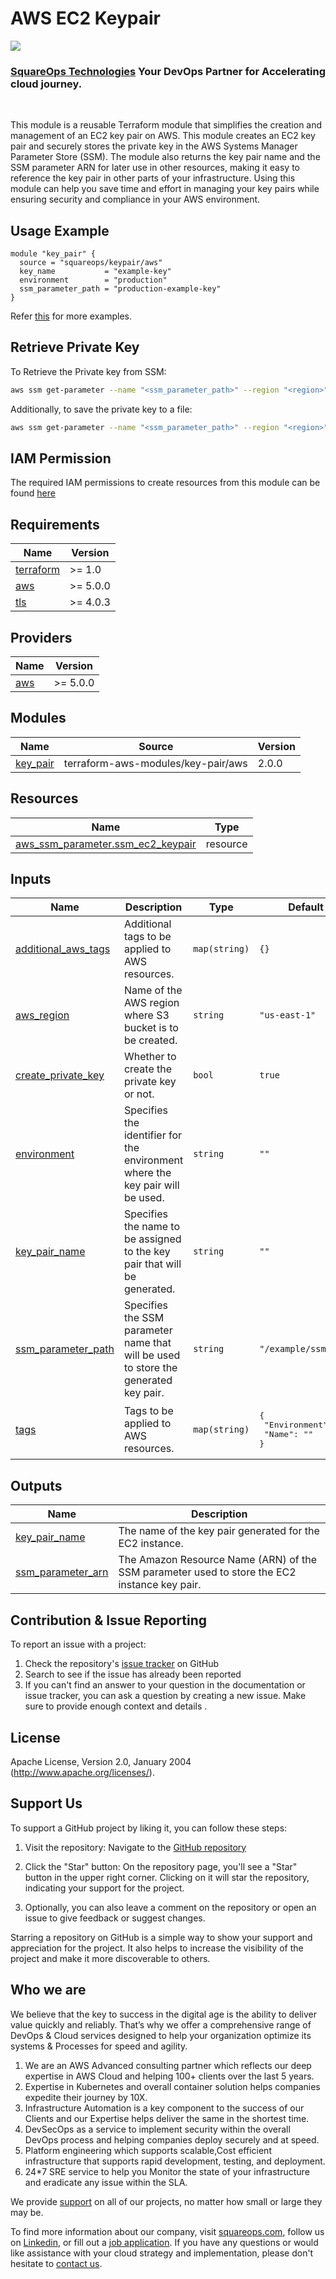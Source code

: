# AWS EC2 Keypair
<picture>
  <source media="(prefers-color-scheme: dark)" srcset="https://squareops.com/wp-content/uploads/2020/05/Squareops-png-white.png1-3.png">
  <source media="(prefers-color-scheme: light)" srcset="https://squareops.com/wp-content/uploads/2021/09/Squareops-png-1-1.png">
  <img src="https://squareops.com/wp-content/uploads/2021/09/Squareops-png-1-1.png">
</picture>

### [SquareOps Technologies](https://squareops.com/) Your DevOps Partner for Accelerating cloud journey.
<br>

This module is a reusable Terraform module that simplifies the creation and management of an EC2 key pair on AWS. This module creates an EC2 key pair and securely stores the private key in the AWS Systems Manager Parameter Store (SSM). The module also returns the key pair name and the SSM parameter ARN for later use in other resources, making it easy to reference the key pair in other parts of your infrastructure. Using this module can help you save time and effort in managing your key pairs while ensuring security and compliance in your AWS environment.

## Usage Example

```hcl
module "key_pair" {
  source = "squareops/keypair/aws"
  key_name           = "example-key"
  environment        = "production"
  ssm_parameter_path = "production-example-key"
}
```
Refer [this](https://github.com/squareops/terraform-aws-keypair/tree/main/examples) for more examples.


## Retrieve Private Key

To Retrieve the Private key from SSM:
```bash
aws ssm get-parameter --name "<ssm_parameter_path>" --region "<region>" --query Parameter.Value --output text
```

Additionally, to save the private key to a file:
```bash
aws ssm get-parameter --name "<ssm_parameter_path>" --region "<region>" --with-decryption --query Parameter.Value --output text > keypair.pem
```

## IAM Permission
The required IAM permissions to create resources from this module can be found [here](https://github.com/squareops/terraform-aws-keypair/blob/main/IAM.md)


<!-- BEGINNING OF PRE-COMMIT-TERRAFORM DOCS HOOK -->
## Requirements

| Name | Version |
|------|---------|
| <a name="requirement_terraform"></a> [terraform](#requirement\_terraform) | >= 1.0 |
| <a name="requirement_aws"></a> [aws](#requirement\_aws) | >= 5.0.0 |
| <a name="requirement_tls"></a> [tls](#requirement\_tls) | >= 4.0.3 |

## Providers

| Name | Version |
|------|---------|
| <a name="provider_aws"></a> [aws](#provider\_aws) | >= 5.0.0 |

## Modules

| Name | Source | Version |
|------|--------|---------|
| <a name="module_key_pair"></a> [key\_pair](#module\_key\_pair) | terraform-aws-modules/key-pair/aws | 2.0.0 |

## Resources

| Name | Type |
|------|------|
| [aws_ssm_parameter.ssm_ec2_keypair](https://registry.terraform.io/providers/hashicorp/aws/latest/docs/resources/ssm_parameter) | resource |

## Inputs

| Name | Description | Type | Default | Required |
|------|-------------|------|---------|:--------:|
| <a name="input_additional_aws_tags"></a> [additional\_aws\_tags](#input\_additional\_aws\_tags) | Additional tags to be applied to AWS resources. | `map(string)` | `{}` | no |
| <a name="input_aws_region"></a> [aws\_region](#input\_aws\_region) | Name of the AWS region where S3 bucket is to be created. | `string` | `"us-east-1"` | no |
| <a name="input_create_private_key"></a> [create\_private\_key](#input\_create\_private\_key) | Whether to create the private key or not. | `bool` | `true` | no |
| <a name="input_environment"></a> [environment](#input\_environment) | Specifies the identifier for the environment where the key pair will be used. | `string` | `""` | no |
| <a name="input_key_pair_name"></a> [key\_pair\_name](#input\_key\_pair\_name) | Specifies the name to be assigned to the key pair that will be generated. | `string` | `""` | no |
| <a name="input_ssm_parameter_path"></a> [ssm\_parameter\_path](#input\_ssm\_parameter\_path) | Specifies the SSM parameter name that will be used to store the generated key pair. | `string` | `"/example/ssm"` | no |
| <a name="input_tags"></a> [tags](#input\_tags) | Tags to be applied to AWS resources. | `map(string)` | <pre>{<br>  "Environment": "",<br>  "Name": ""<br>}</pre> | no |

## Outputs

| Name | Description |
|------|-------------|
| <a name="output_key_pair_name"></a> [key\_pair\_name](#output\_key\_pair\_name) | The name of the key pair generated for the EC2 instance. |
| <a name="output_ssm_parameter_arn"></a> [ssm\_parameter\_arn](#output\_ssm\_parameter\_arn) | The Amazon Resource Name (ARN) of the SSM parameter used to store the EC2 instance key pair. |
<!-- END OF PRE-COMMIT-TERRAFORM DOCS HOOK -->

## Contribution & Issue Reporting

To report an issue with a project:

  1. Check the repository's [issue tracker](https://github.com/squareops/terraform-aws-keypair/issues) on GitHub
  2. Search to see if the issue has already been reported
  3. If you can't find an answer to your question in the documentation or issue tracker, you can ask a question by creating a new issue. Make sure to provide enough context and details .

## License

Apache License, Version 2.0, January 2004 (http://www.apache.org/licenses/).

## Support Us

To support a GitHub project by liking it, you can follow these steps:

  1. Visit the repository: Navigate to the [GitHub repository](https://github.com/squareops/terraform-aws-keypair)

  2. Click the "Star" button: On the repository page, you'll see a "Star" button in the upper right corner. Clicking on it will star the repository, indicating your support for the project.

  3. Optionally, you can also leave a comment on the repository or open an issue to give feedback or suggest changes.

Starring a repository on GitHub is a simple way to show your support and appreciation for the project. It also helps to increase the visibility of the project and make it more discoverable to others.

## Who we are

We believe that the key to success in the digital age is the ability to deliver value quickly and reliably. That’s why we offer a comprehensive range of DevOps & Cloud services designed to help your organization optimize its systems & Processes for speed and agility.

  1. We are an AWS Advanced consulting partner which reflects our deep expertise in AWS Cloud and helping 100+ clients over the last 5 years.
  2. Expertise in Kubernetes and overall container solution helps companies expedite their journey by 10X.
  3. Infrastructure Automation is a key component to the success of our Clients and our Expertise helps deliver the same in the shortest time.
  4. DevSecOps as a service to implement security within the overall DevOps process and helping companies deploy securely and at speed.
  5. Platform engineering which supports scalable,Cost efficient infrastructure that supports rapid development, testing, and deployment.
  6. 24*7 SRE service to help you Monitor the state of your infrastructure and eradicate any issue within the SLA.

We provide [support](https://squareops.com/contact-us/) on all of our projects, no matter how small or large they may be.

To find more information about our company, visit [squareops.com](https://squareops.com/), follow us on [Linkedin](https://www.linkedin.com/company/squareops-technologies-pvt-ltd/), or fill out a [job application](https://squareops.com/careers/). If you have any questions or would like assistance with your cloud strategy and implementation, please don't hesitate to [contact us](https://squareops.com/contact-us/).
